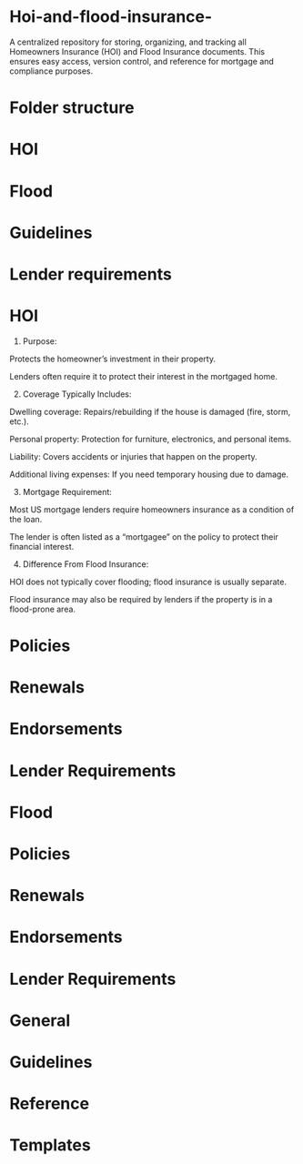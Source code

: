 # Hoi-and-flood-insurance-
A centralized repository for storing, organizing, and tracking all Homeowners Insurance (HOI) and Flood Insurance documents. This ensures easy access, version control, and reference for mortgage and compliance purposes.
# Folder structure
# HOI
# Flood
# Guidelines
# Lender requirements 
# HOI
1. Purpose:

Protects the homeowner’s investment in their property.

Lenders often require it to protect their interest in the mortgaged home.



2. Coverage Typically Includes:

Dwelling coverage: Repairs/rebuilding if the house is damaged (fire, storm, etc.).

Personal property: Protection for furniture, electronics, and personal items.

Liability: Covers accidents or injuries that happen on the property.

Additional living expenses: If you need temporary housing due to damage.



3. Mortgage Requirement:

Most US mortgage lenders require homeowners insurance as a condition of the loan.

The lender is often listed as a “mortgagee” on the policy to protect their financial interest.



4. Difference From Flood Insurance:

HOI does not typically cover flooding; flood insurance is usually separate.

Flood insurance may also be required by lenders if the property is in a flood-prone area.

  # Policies
  # Renewals
  # Endorsements
  # Lender Requirements

# Flood
   # Policies
   # Renewals
   # Endorsements
   # Lender Requirements

# General
   # Guidelines
   # Reference
   # Templates
   
